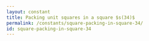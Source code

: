 ```yaml
---
layout: constant
title: Packing unit squares in a square $s(34)$
permalink: /constants/square-packing-in-square-34/
id: square-packing-in-square-34
---
```

